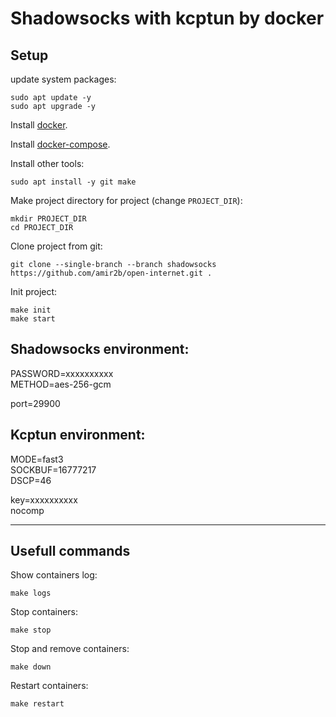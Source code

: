 # Shadowsocks with kcptun by docker

## Setup
update system packages:
```shell
sudo apt update -y
sudo apt upgrade -y
```

Install [docker](https://docs.docker.com/engine/install/ubuntu/).

Install [docker-compose](https://docs.docker.com/compose/install/).

Install other tools:
```shell
sudo apt install -y git make
```

Make project directory for project (change `PROJECT_DIR`):
```shell
mkdir PROJECT_DIR
cd PROJECT_DIR
```

Clone project from git:
```shell
git clone --single-branch --branch shadowsocks https://github.com/amir2b/open-internet.git .
```

Init project:
```shell
make init
make start
```

## Shadowsocks environment:
PASSWORD=xxxxxxxxxx  
METHOD=aes-256-gcm  

port=29900

## Kcptun environment:
MODE=fast3  
SOCKBUF=16777217  
DSCP=46  

key=xxxxxxxxxx  
nocomp

---
## Usefull commands

Show containers log:
```shell
make logs
```

Stop containers:
```shell
make stop
```

Stop and remove containers:
```shell
make down
```

Restart containers:
```shell
make restart
```

